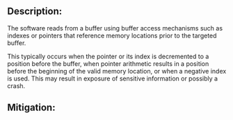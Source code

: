 ## Description:

The software reads from a buffer using buffer access mechanisms such as indexes or pointers that reference memory locations prior to the targeted buffer.

This typically occurs when the pointer or its index is decremented to a position before the buffer, when pointer arithmetic results in a position before the beginning of the valid memory location, or when a negative index is used. This may result in exposure of sensitive information or possibly a crash.

## Mitigation:
